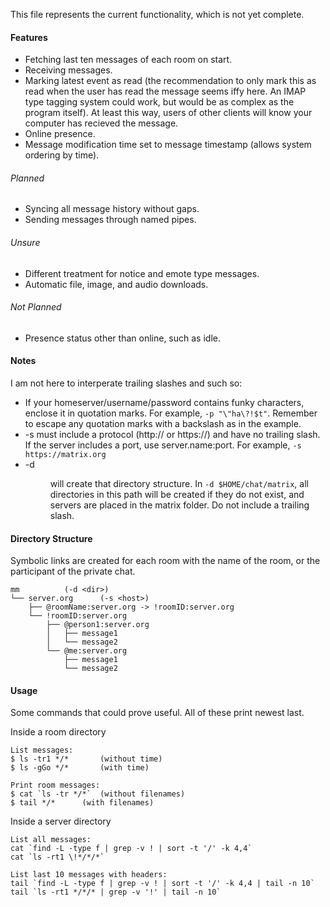 This file represents the current functionality, which is not yet complete.

#### Features
* Fetching last ten messages of each room on start.
* Receiving messages.
* Marking latest event as read (the recommendation to only mark this
as read when the user has read the message seems iffy here. An IMAP type tagging
system could work, but would be as complex as the program itself). At least
this way, users of other clients will know your computer has recieved the
message.
* Online presence.
* Message modification time set to message timestamp (allows system ordering
by time).

###### Planned
* Syncing all message history without gaps.
* Sending messages through named pipes.

###### Unsure
* Different treatment for notice and emote type messages.
* Automatic file, image, and audio downloads.

###### Not Planned
* Presence status other than online, such as idle.

#### Notes
I am not here to interperate trailing slashes and such so:
* If your homeserver/username/password contains funky characters, enclose it
	in quotation marks. For example, `-p "\"ha\?!$t"`. Remember to escape
	any quotation marks with a backslash as in the example.
* -s <host> must include a protocol (http:// or https://) and have no trailing
  slash. If the server includes a port, use server.name:port. For example,
	`-s https://matrix.org`
* -d <dir> will create that directory structure. In `-d $HOME/chat/matrix`, all
	directories in this path will be created if they do not exist, and
	servers are placed in the matrix folder. Do not include a trailing
	slash.

#### Directory Structure
Symbolic links are created for each room with the name of the room, or the
participant of the private chat.
```
mm			(-d <dir>)
└── server.org		(-s <host>)
    ├── @roomName:server.org -> !roomID:server.org
    └── !roomID:server.org
        ├── @person1:server.org
        │   ├── message1
        │   └── message2
        └── @me:server.org
            ├── message1
            └── message2
```

#### Usage
Some commands that could prove useful. All of these print newest last.

Inside a room directory
```
List messages:
$ ls -tr1 */*		(without time)
$ ls -gGo */*		(with time)

Print room messages:
$ cat `ls -tr */*`	(without filenames)
$ tail */*		(with filenames)
```

Inside a server directory
```
List all messages:
cat `find -L -type f | grep -v ! | sort -t '/' -k 4,4`
cat `ls -rt1 \!*/*/*`

List last 10 messages with headers:
tail `find -L -type f | grep -v ! | sort -t '/' -k 4,4 | tail -n 10`
tail `ls -rt1 */*/* | grep -v '!' | tail -n 10`

```
